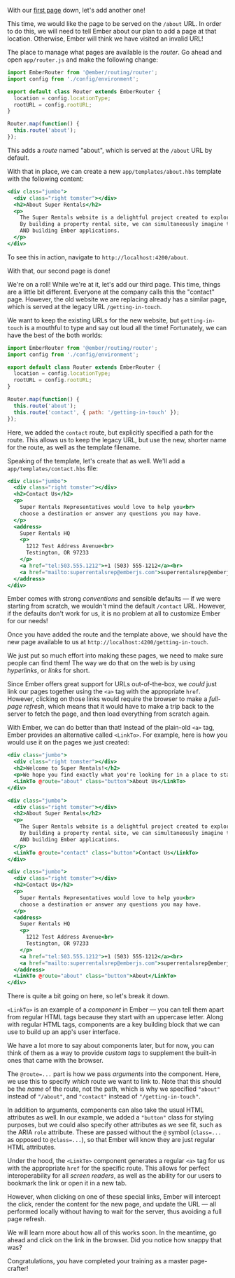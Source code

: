 <!-- Heads up! This is a generated file, do not edit directly. You can find the source at https://github.com/ember-learn/super-rentals-tutorial/blob/master/src/chapters/02-building-pages.md -->

With our [first page](../01-orientation/) down, let's add another one!

This time, we would like the page to be served on the `/about` URL. In order to do this, we will need to tell Ember about our plan to add a page at that location. Otherwise, Ember will think we have visited an invalid URL!

The place to manage what pages are available is the _router_. Go ahead and open `app/router.js` and make the following change:

```js { data-filename="app/router.js" data-diff="+10" }
import EmberRouter from '@ember/routing/router';
import config from './config/environment';

export default class Router extends EmberRouter {
  location = config.locationType;
  rootURL = config.rootURL;
}

Router.map(function() {
  this.route('about');
});
```

This adds a _route_ named "about", which is served at the `/about` URL by default.

With that in place, we can create a new `app/templates/about.hbs` template with the following content:

```handlebars { data-filename="app/templates/about.hbs" }
<div class="jumbo">
  <div class="right tomster"></div>
  <h2>About Super Rentals</h2>
  <p>
    The Super Rentals website is a delightful project created to explore Ember.
    By building a property rental site, we can simultaneously imagine traveling
    AND building Ember applications.
  </p>
</div>
```

To see this in action, navigate to `http://localhost:4200/about`.

<!-- TODO: screenshot? -->

With that, our second page is done!

We're on a roll! While we're at it, let's add our third page. This time, things are a little bit different. Everyone at the company calls this the "contact" page. However, the old website we are replacing already has a similar page, which is served at the legacy URL `/getting-in-touch`.

We want to keep the existing URLs for the new website, but `getting-in-touch` is a mouthful to type and say out loud all the time! Fortunately, we can have the best of the both worlds:

```js { data-filename="app/router.js" data-diff="+11" }
import EmberRouter from '@ember/routing/router';
import config from './config/environment';

export default class Router extends EmberRouter {
  location = config.locationType;
  rootURL = config.rootURL;
}

Router.map(function() {
  this.route('about');
  this.route('contact', { path: '/getting-in-touch' });
});
```

Here, we added the `contact` route, but explicitly specified a path for the route. This allows us to keep the legacy URL, but use the new, shorter name for the route, as well as the template filename.

Speaking of the template, let's create that as well. We'll add a `app/templates/contact.hbs` file:

```handlebars { data-filename="app/templates/contact.hbs" }
<div class="jumbo">
  <div class="right tomster"></div>
  <h2>Contact Us</h2>
  <p>
    Super Rentals Representatives would love to help you<br>
    choose a destination or answer any questions you may have.
  </p>
  <address>
    Super Rentals HQ
    <p>
      1212 Test Address Avenue<br>
      Testington, OR 97233
    </p>
    <a href="tel:503.555.1212">+1 (503) 555-1212</a><br>
    <a href="mailto:superrentalsrep@emberjs.com">superrentalsrep@emberjs.com</a>
  </address>
</div>
```

Ember comes with strong _conventions_ and sensible defaults — if we were starting from scratch, we wouldn't mind the default `/contact` URL. However, if the defaults don't work for us, it is no problem at all to customize Ember for our needs!

Once you have added the route and the template above, we should have the new page available to us at `http://localhost:4200/getting-in-touch`.

<!-- TODO: screenshot? -->

We just put so much effort into making these pages, we need to make sure people can find them! The way we do that on the web is by using _hyperlinks_, or _links_ for short.

Since Ember offers great support for URLs out-of-the-box, we _could_ just link our pages together using the `<a>` tag with the appropriate `href`. However, clicking on those links would require the browser to make a _full-page refresh_, which means that it would have to make a trip back to the server to fetch the page, and then load everything from scratch again.

With Ember, we can do better than that! Instead of the plain-old `<a>` tag, Ember provides an alternative called `<LinkTo>`. For example, here is how you would use it on the pages we just created:

```handlebars { data-filename="app/templates/index.hbs" data-diff="+5" }
<div class="jumbo">
  <div class="right tomster"></div>
  <h2>Welcome to Super Rentals!</h2>
  <p>We hope you find exactly what you're looking for in a place to stay.</p>
  <LinkTo @route="about" class="button">About Us</LinkTo>
</div>
```

```handlebars { data-filename="app/templates/about.hbs" data-diff="+9" }
<div class="jumbo">
  <div class="right tomster"></div>
  <h2>About Super Rentals</h2>
  <p>
    The Super Rentals website is a delightful project created to explore Ember.
    By building a property rental site, we can simultaneously imagine traveling
    AND building Ember applications.
  </p>
  <LinkTo @route="contact" class="button">Contact Us</LinkTo>
</div>
```

```handlebars { data-filename="app/templates/contact.hbs" data-diff="+17" }
<div class="jumbo">
  <div class="right tomster"></div>
  <h2>Contact Us</h2>
  <p>
    Super Rentals Representatives would love to help you<br>
    choose a destination or answer any questions you may have.
  </p>
  <address>
    Super Rentals HQ
    <p>
      1212 Test Address Avenue<br>
      Testington, OR 97233
    </p>
    <a href="tel:503.555.1212">+1 (503) 555-1212</a><br>
    <a href="mailto:superrentalsrep@emberjs.com">superrentalsrep@emberjs.com</a>
  </address>
  <LinkTo @route="about" class="button">About</LinkTo>
</div>
```

There is quite a bit going on here, so let's break it down.

`<LinkTo>` is an example of a _component_ in Ember — you can tell them apart from regular HTML tags because they start with an uppercase letter. Along with regular HTML tags, components are a key building block that we can use to build up an app's user interface.

We have a lot more to say about components later, but for now, you can think of them as a way to provide _custom tags_ to supplement the built-in ones that came with the browser.

The `@route=...` part is how we pass _arguments_ into the component. Here, we use this to specify _which_ route we want to link to. Note that this should be the _name_ of the route, not the path, which is why we specified `"about"` instead of `"/about"`, and `"contact"` instead of `"/getting-in-touch"`.

In addition to arguments, components can also take the usual HTML attributes as well. In our example, we added a `"button"` class for styling purposes, but we could also specify other attributes as we see fit, such as the ARIA `role` attribute. These are passed without the `@` symbol (`class=...` as opposed to `@class=...`), so that Ember will know they are just regular HTML attributes.

Under the hood, the `<LinkTo>` component generates a regular `<a>` tag for us with the appropriate `href` for the specific route. This allows for perfect interoperability for all _screen readers_, as well as the ability for our users to bookmark the link or open it in a new tab.

However, when clicking on one of these special links, Ember will intercept the click, render the content for the new page, and update the URL — all performed locally without having to wait for the server, thus avoiding a full page refresh.

We will learn more about how all of this works soon. In the meantime, go ahead and click on the link in the browser. Did you notice how snappy that was?

Congratulations, you have completed your training as a master page-crafter!
